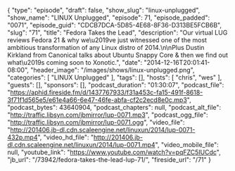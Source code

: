 {
  "type": "episode",
  "draft": false,
  "show_slug": "linux-unplugged",
  "show_name": "LINUX Unplugged",
  "episode": 71,
  "episode_padded": "0071",
  "episode_guid": "CDCB7DCA-5D85-4E68-8F36-D313BE5FCB6B",
  "slug": "71",
  "title": "Fedora Takes the Lead",
  "description": "Our virtual LUG reviews Fedora 21 & why we\u2019ve just witnessed one of the most ambitious transformation of any Linux distro of 2014.\n\nPlus Dustin Kirkland from Canonical talks about Ubuntu Snappy Core &  then we find out what\u2019s coming soon to Xonotic.",
  "date": "2014-12-16T20:01:41-08:00",
  "header_image": "/images/shows/linux-unplugged.png",
  "categories": [
    "LINUX Unplugged"
  ],
  "tags": [],
  "hosts": [
    "chris",
    "wes"
  ],
  "guests": [],
  "sponsors": [],
  "podcast_duration": "01:30:07",
  "podcast_file": "https://aphid.fireside.fm/d/1437767933/f31a453c-fa15-491f-8618-3f71f1d565e5/e61e4a66-6e47-46fe-abfa-cf2c2ecd8e0c.mp3",
  "podcast_bytes": 43640904,
  "podcast_chapters": null,
  "podcast_alt_file": "http://traffic.libsyn.com/jbmirror/lup-0071.mp3",
  "podcast_ogg_file": "http://traffic.libsyn.com/jbmirror/lup-0071.ogg",
  "video_file": "http://201406.jb-dl.cdn.scaleengine.net/linuxun/2014/lup-0071-432p.mp4",
  "video_hd_file": "http://201406.jb-dl.cdn.scaleengine.net/linuxun/2014/lup-0071.mp4",
  "video_mobile_file": null,
  "youtube_link": "https://www.youtube.com/watch?v=pqFZC5IUCdc",
  "jb_url": "/73942/fedora-takes-the-lead-lup-71/",
  "fireside_url": "/71"
}

